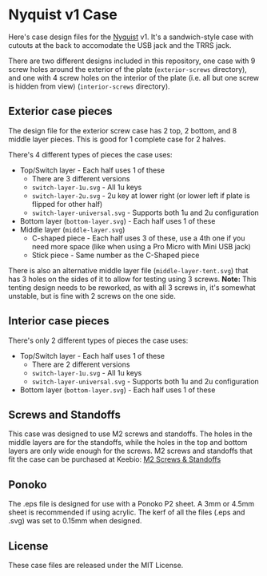 Nyquist v1 Case
===============

Here's case design files for the [Nyquist](https://keeb.io/collections/nyquist-parts) v1. It's a sandwich-style case with cutouts at the back to accomodate the USB jack and the TRRS jack.

There are two different designs included in this repository, one case with 9 screw holes around the exterior of the plate (`exterior-screws` directory), and one with 4 screw holes on the interior of the plate (i.e. all but one screw is hidden from view) (`interior-screws` directory).

Exterior case pieces
--------------------
The design file for the exterior screw case has 2 top, 2 bottom, and 8 middle layer pieces. This is good for 1 complete case for 2 halves.

There's 4 different types of pieces the case uses:

- Top/Switch layer - Each half uses 1 of these
    - There are 3 different versions
    - `switch-layer-1u.svg` - All 1u keys
    - `switch-layer-2u.svg` - 2u key at lower right (or lower left if plate is flipped for other half)
    - `switch-layer-universal.svg` - Supports both 1u and 2u configuration
- Bottom layer (`bottom-layer.svg`) - Each half uses 1 of these
- Middle layer (`middle-layer.svg`)
    - C-shaped piece - Each half uses 3 of these, use a 4th one if you need more space (like when using a Pro Micro with Mini USB jack)
    - Stick piece - Same number as the C-Shaped piece

There is also an alternative middle layer file (`middle-layer-tent.svg`) that has 3 holes on the sides of it to allow for testing using 3 screws. **Note:** This tenting design needs to be reworked, as with all 3 screws in, it's somewhat unstable, but is fine with 2 screws on the one side.

Interior case pieces
--------------------

There's only 2 different types of pieces the case uses:

- Top/Switch layer - Each half uses 1 of these
    - There are 2 different versions
    - `switch-layer-1u.svg` - All 1u keys
    - `switch-layer-universal.svg` - Supports both 1u and 2u configuration
- Bottom layer (`bottom-layer.svg`) - Each half uses 1 of these

Screws and Standoffs
--------------------
This case was designed to use M2 screws and standoffs. The holes in the middle layers are for the standoffs, while the holes in the top and bottom layers are only wide enough for the screws. M2 screws and standoffs that fit the case can be purchased at Keebio: [M2 Screws & Standoffs](https://keeb.io/products/m2-screws-and-standoffs)

Ponoko
------
The .eps file is designed for use with a Ponoko P2 sheet. A 3mm or 4.5mm sheet is recommended if using acrylic. The kerf of all the files (.eps and .svg) was set to 0.15mm when designed.

License
-------
These case files are released under the MIT License.
